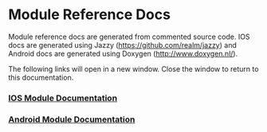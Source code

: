 # Module Reference Docs

Module reference docs are generated from commented source code.  IOS docs are generated using Jazzy (https://github.com/realm/jazzy) and Android docs are generated using Doxygen (http://www.doxygen.nl/).

The following links will open in a new window. Close the window to return to this documentation.

<h3><a href="ios" target="_blank">IOS Module Documentation</a></h3>

<h3><a href="android/html" target="_blank">Android Module Documentation</a></h3>